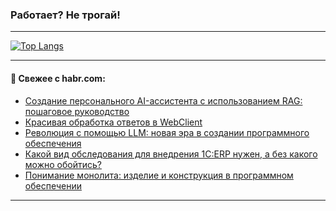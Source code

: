 ### Работает? Не трогай!

---
<!--
#### 🛠️ Technical stack:

![Java](https://img.shields.io/badge/Java-informational?logo=Oracle&style=flat&logoColor=white&color=FF4500)
![Kotlin](https://img.shields.io/badge/Kotlin-informational?logo=Kotlin&style=flat&logoColor=white&color=774D97)
![TS](https://img.shields.io/badge/TypeScript-informational?logo=typeScript&style=flat&logoColor=black&color=017acc)
![Python](https://img.shields.io/badge/Python-informational?logo=Python&style=flat&logoColor=black&color=ffdd54) <br>
![Spring](https://img.shields.io/badge/Spring-informational?logo=Spring&style=flat&logoColor=white&color=6DB33F) 
![SpringBoot](https://img.shields.io/badge/SpringBoot-informational?logo=SpringBoot&style=flat&logoColor=white&color=6DB33F)
![Nest](https://img.shields.io/badge/NestJS-informational?logo=NestJS&style=flat&logoColor=white&color=E0234E) 
![NodeJS](https://img.shields.io/badge/NodeJS-informational?logo=node.js&style=flat&logoColor=white&color=70A760)<br>
![PostgreSQL](https://img.shields.io/badge/PostgreSQL-informational?logo=PostgreSQL&style=flat&logoColor=white&color=DAA520)
![MongoDB](https://img.shields.io/badge/MongoDB-informational?logo=MongoDB&style=flat&logoColor=white&color=870000)
![Apache](https://img.shields.io/badge/Apache-informational?logo=apache&style=flat&logoColor=white&color=f74e28)

___ 
-->

<!--- #### 🛠️ : --->

[![Top Langs](https://github-readme-stats-82jvfl3w3-advtsettinggmailcoms-projects.vercel.app/api/top-langs/?username=zloylis&langs_count=10&hide_title=true&title_color=e6edf3&size_weight=0.5&count_weight=0.5&layout=compact&hide_progress=true&hide_border=true&theme=dracula)](https://github.com/zloylis)

<!---


####  :octocat:&nbsp;&nbsp; Статистика:

![GitHub stats](https://github-readme-stats-u2qms2cxw-advtsettinggmailcoms-projects.vercel.app/api?username=zloylis&show_icons=true&hide_border=true&theme=dracula&title_color=e6edf3&include_all_commits=true&count_private=true&hide_rank=false&hide_title=true&rank_icon=github)
-->
---

#### 💬 Свежее с habr.com:

<!-- BLOG-POST-LIST:START -->
- [Создание персонального AI-ассистента с использованием RAG: пошаговое руководство](https://habr.com/ru/articles/873336/?utm_source=habrahabr&utm_medium=rss&utm_campaign=873336)
- [Красивая обработка ответов в WebClient](https://habr.com/ru/articles/873358/?utm_source=habrahabr&utm_medium=rss&utm_campaign=873358)
- [Революция с помощью LLM: новая эра в создании программного обеспечения](https://habr.com/ru/articles/875678/?utm_source=habrahabr&utm_medium=rss&utm_campaign=875678)
- [Какой вид обследования для внедрения 1С:ERP нужен, а без какого можно обойтись?](https://habr.com/ru/articles/875670/?utm_source=habrahabr&utm_medium=rss&utm_campaign=875670)
- [Понимание монолита: изделие и конструкция в программном обеспечении](https://habr.com/ru/companies/sberbank/articles/875666/?utm_source=habrahabr&utm_medium=rss&utm_campaign=875666)
<!-- BLOG-POST-LIST:END -->

---
